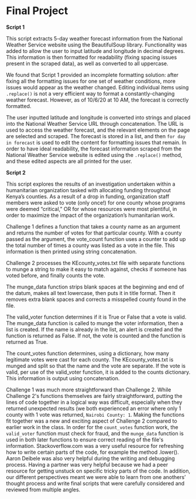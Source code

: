 # Final Project

**Script 1**

This script extracts 5-day weather forecast information from the National Weather Service website using the BeautifulSoup library. Functionality was added to allow the user to input latitude and longitude in decimal degrees. This information is then formatted for readability (fixing spacing issues present in the scraped data), as well as converted to all uppercase.

We found that Script 1 provided an incomplete formatting solution: after fixing all the formatting issues for one set of weather conditions, more issues would appear as the weather changed. Editing individual items using  ```.replace()``` is not a very efficient way to format a constantly-changing weather forecast. However, as of 10/6/20 at 10 AM, the forecast is correctly formatted.

The user inputted latitude and longitude is converted into strings and placed into the National Weather Service URL through concatenation. The URL is used to access the weather forecast, and the relevant elements on the page are selected and scraped. The forecast is stored in a list, and then ```for day in forecast``` is used to edit the content for formatting issues that remain. In order to have ideal readability, the forecast information scraped from the National Weather Service website is edited using the ```.replace()``` method, and these edited aspects are all printed for the user.

**Script 2**

This script explores the results of an investigation undertaken within a humanitarian organization tasked with allocating funding throughout Kenya’s counties. As a result of a drop in funding, organization staff members were asked to vote (only once!) for one county whose programs were deemed “critical,” OR for whose resources were most plentiful, in order to maximize the impact of the organization’s humanitarian work. 

Challenge 1 defines a function that takes a county name as an argument and returns the number of votes for that particular county. With a county passed as the argument, the vote_count function uses a counter to add up the total number of times a county was listed as a vote in the file. This information is then printed using string concatenation.

Challenge 2 processes the KEcounty_votes.txt file with separate functions to munge a string to make it easy to match against, checks if someone has voted before, and finally counts the vote.

The munge_data function strips blank spaces at the beginning and end of the datum, makes all text lowercase, then puts it in title format. Then it removes extra blank spaces and corrects a misspelled county found in the file.

The valid_voter function determines if it is True or False that a vote is valid. The munge_data function is called to munge the voter information, then a list is created. If the name is already in the list, an alert is created and the function is returned as False. If not, the vote is counted and the function is returned as True.

The count_votes function determines, using a dictionary, how many legitimate votes were cast for each county. The KEcounty_votes.txt is munged and split so that the name and the vote are separate. If the vote is valid, per use of the valid_voter function, it is added to the counts dictionary. This information is output using concatenation. 

Challenge 1 was much more straightforward than Challenge 2. While Challenge 2's functions themselves are fairly straightforward, putting the lines of code together in a logical way was difficult, especially when they returned unexpected results (we both experienced an error where only 1 county with 1 vote was returned, ```Nairobi County: 1```.
Making the functions fit together was a new and exciting aspect of Challenge 2 compared to earlier work in the class. In order for the ```count_votes``` function work, the ```valid_voter``` function must check for fraud, and the ```munge_data``` function is used in both later functions to ensure correct reading of the file's information.
Stackoverflow.com was a very useful resource for refreshing how to write certain parts of the code, for example the method .lower(). Aaron Deibele was also very helpful during the writing and debugging process.
 Having a partner was very helpful because we had a peer resource for getting unstuck on specific tricky parts of the code. In addition, our different perspectives meant we were able to learn from one anothers’ thought process and write final scripts that were carefully considered and reviewed from multiple angles. 

